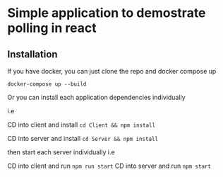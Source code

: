 # Simple application to demostrate polling in react

## Installation 

If you have docker, you can just clone the repo and docker compose up

`docker-compose up --build`

Or you can install each application dependencies individually

i.e 

CD into client and install
`cd Client && npm install`

CD into server and install
`cd Server && npm install`

then start each server individually
i.e 

CD into client and run
`npm run start`
CD into server and run
`npm start`
